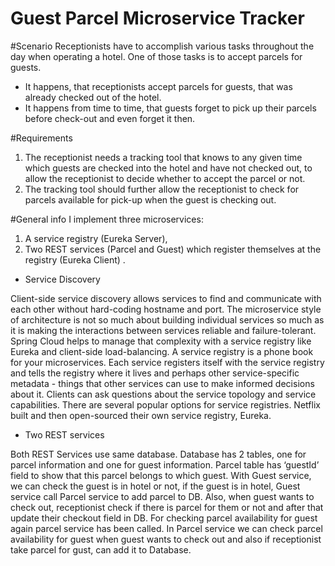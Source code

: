 # Guest Parcel Microservice Tracker

#Scenario
Receptionists have to accomplish various tasks throughout the day when operating a hotel. One of those tasks is to
 accept parcels for guests.
* It happens, that receptionists accept parcels for guests, that was already checked out of the hotel.
* It happens from time to time, that guests forget to pick up their parcels before check-out and even forget it then.

#Requirements
1. The receptionist needs a tracking tool that knows to any given time which guests are checked into the hotel and have not checked out,
 to allow the receptionist to decide whether to accept the parcel or not.
2. The tracking tool should further allow the receptionist to check for parcels available for pick-up when the guest is checking out.

#General info
I implement three microservices:
1. A service registry (Eureka Server),
2. Two REST services (Parcel and Guest) which register themselves at the registry (Eureka Client) .
* Service Discovery

Client-side service discovery allows services to find and communicate with each other without hard-coding hostname and port. The microservice style of architecture is not so much about building individual services so much as it is making the interactions between services reliable and failure-tolerant. Spring Cloud helps to manage that complexity with a service registry like Eureka and client-side load-balancing. A service registry is a phone book for your microservices. Each service registers itself with the service registry and tells the registry where it lives and perhaps other service-specific metadata - things that other services can use to make informed decisions about it. Clients can ask questions about the service topology and service capabilities. There are several popular options for service registries. Netflix built and then open-sourced their own service registry, Eureka. 
* Two REST services

Both REST Services use same database. Database has 2 tables, one for parcel information and one for guest information. Parcel table has ‘guestId’ field to show that this parcel belongs to which guest.
With Guest service, we can check the guest is in hotel or not, if the guest is in hotel, Guest service call Parcel service to add parcel to DB. Also, when guest wants to check out, receptionist check if there is parcel for them or not and after that update their checkout field in DB. For checking parcel availability for guest again parcel service has been called.
In Parcel service we can check parcel availability for guest when guest wants to check out and also if receptionist take parcel for gust, can add it to Database.


 

